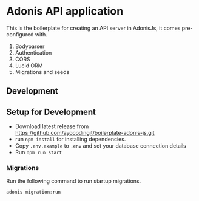 # Adonis API application

This is the boilerplate for creating an API server in AdonisJs, it comes pre-configured with.

1. Bodyparser
2. Authentication
3. CORS
4. Lucid ORM
5. Migrations and seeds

## Development

## Setup for Development
- Download latest release from https://github.com/ayocodingit/boilerplate-adonis-js.git
- run `npm install` for installing dependencies.
- Copy `.env.example` to `.env` and set your database connection details
- Run `npm run start`

### Migrations

Run the following command to run startup migrations.

```js
adonis migration:run
```
